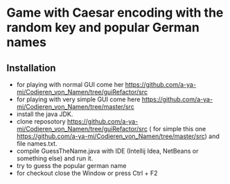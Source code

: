 # Game with Caesar encoding with the random key and popular German names

## Installation

*  for playing with normal GUI come her https://github.com/a-ya-mi/Codieren_von_Namen/tree/guiRefactor/src
*  for playing with very simple GUI come here https://github.com/a-ya-mi/Codieren_von_Namen/tree/master/src
*  install the java JDK.
*  clone reposotory https://github.com/a-ya-mi/Codieren_von_Namen/tree/guiRefactor/src (  for simple this one https://github.com/a-ya-mi/Codieren_von_Namen/tree/master/src) and file names.txt.
*  compile GuessTheName.java with IDE (Intellij Idea, NetBeans or something else) and run it.
*  try to guess the popular german name
*  for checkout close the Window or press Ctrl + F2

